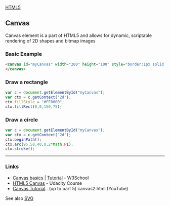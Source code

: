 [HTML5](HTML5.md)

## Canvas

Canvas element is a part of HTML5 and allows for dynamic, scriptable rendering of 2D shapes and bitmap images


### Basic Example
```html
<canvas id="myCanvas" width="200" height="100" style="border:1px solid #000000;">
</canvas>
```

### Draw a rectangle
```javascript
var c = document.getElementById("myCanvas");
var ctx = c.getContext("2d");
ctx.fillStyle = "#FF0000";
ctx.fillRect(0,0,150,75);
```

### Draw a circle
```javascript
var c = document.getElementById("myCanvas");
var ctx = c.getContext("2d");
ctx.beginPath();
ctx.arc(95,50,40,0,2*Math.PI);
ctx.stroke();
```

---

### Links
- [Canvas basics](http://www.w3schools.com/html/html5_canvas.asp) | [Tutorial](http://www.w3schools.com/canvas/default.asp) - W3School
- [HTML5 Canvas](https://www.udacity.com/course/html5-canvas--ud292) - Udacity Course
- [Canvas Tutorial](https://www.youtube.com/watch?v=FaOYjLl9dZg&list=PLftmDuo1-PWLCoCQmXM_e57bYRHjVg0pp&index=5).. (up to part 5) canvas2.html (YouTube)

See also [SVG](SVG.md)
